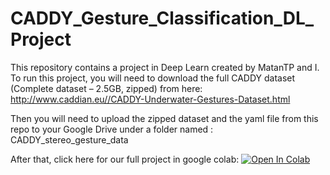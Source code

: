 # CADDY_Gesture_Classification_DL_Project
This repository contains a project in Deep Learn created by MatanTP and I.
To run this project, you will need to download the full CADDY dataset (Complete dataset – 2.5GB, zipped) from here:
http://www.caddian.eu//CADDY-Underwater-Gestures-Dataset.html

Then you will need to upload the zipped dataset and the yaml file from this repo to your Google Drive under a folder named : CADDY_stereo_gesture_data

After that, click here for our full project in google colab:
[![Open In Colab](https://colab.research.google.com/assets/colab-badge.svg)](https://colab.research.google.com/drive/1n5I8w9td3rDZV2CCbk65F9akTgs7LpxD?usp=sharing)
